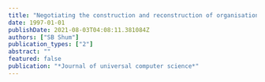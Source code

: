 ```yaml
---
title: "Negotiating the construction and reconstruction of organisational memories"
date: 1997-01-01
publishDate: 2021-08-03T04:08:11.381084Z
authors: ["SB Shum"]
publication_types: ["2"]
abstract: ""
featured: false
publication: "*Journal of universal computer science*"
---
```


